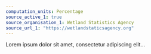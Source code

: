 ```yaml
---
computation_units: Percentage
source_active_1: true
source_organisation_1: Wetland Statistics Agency
source_url_1: "https://wetlandstaticsagency.org"
---
```

Lorem ipsum dolor sit amet, consectetur adipiscing elit... 
